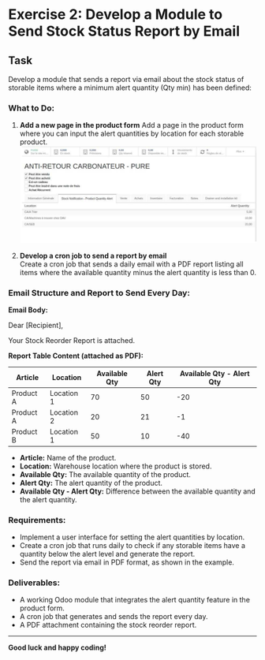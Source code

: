 # Exercise 2: Develop a Module to Send Stock Status Report by Email

## Task
Develop a module that sends a report via email about the stock status of storable items where a minimum alert quantity (Qty min) has been defined:

### What to Do:

1. **Add a new page in the product form** 
   Add a page in the product form where you can input the alert quantities by location for each storable product. 
![Product Form](images/Description.png)



2. **Develop a cron job to send a report by email**  
   Create a cron job that sends a daily email with a PDF report listing all items where the available quantity minus the alert quantity is less than 0.
   
### Email Structure and Report to Send Every Day:

**Email Body:**
  
  Dear [Recipient],

Your Stock Reorder Report is attached.


**Report Table Content (attached as PDF):**

| Article | Location | Available Qty | Alert Qty | Available Qty - Alert Qty |
|---------|----------|---------------|-----------|---------------------------|
| Product A | Location 1 | 70 | 50 | -20 |
| Product A | Location 2 | 20 | 21 | -1 |
| Product B | Location 1 | 50 | 10 | -40 |

- **Article:** Name of the product.
- **Location:** Warehouse location where the product is stored.
- **Available Qty:** The available quantity of the product.
- **Alert Qty:** The alert quantity of the product.
- **Available Qty - Alert Qty:** Difference between the available quantity and the alert quantity.

### Requirements:
- Implement a user interface for setting the alert quantities by location.
- Create a cron job that runs daily to check if any storable items have a quantity below the alert level and generate the report.
- Send the report via email in PDF format, as shown in the example.

### Deliverables:
- A working Odoo module that integrates the alert quantity feature in the product form.
- A cron job that generates and sends the report every day.
- A PDF attachment containing the stock reorder report.

---

**Good luck and happy coding!**

